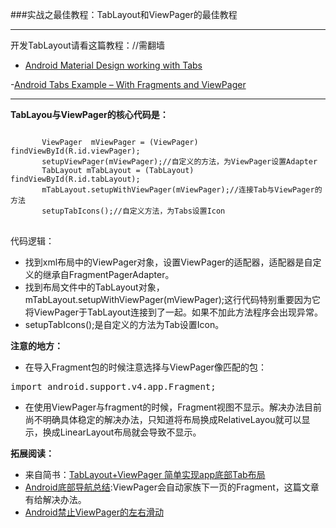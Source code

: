 ###实战之最佳教程：TabLayout和ViewPager的最佳教程

---

开发TabLayout请看这篇教程：//需翻墙

-  [Android Material Design working with Tabs](http://www.androidhive.info/2015/09/android-material-design-working-with-tabs/)

-[Android Tabs Example – With Fragments and ViewPager](http://www.truiton.com/2015/06/android-tabs-example-fragments-viewpager/)

---

**TabLayou与ViewPager的核心代码是：**
<pre>
<code>
       ViewPager  mViewPager = (ViewPager) findViewById(R.id.viewPager);
       setupViewPager(mViewPager);//自定义的方法，为ViewPager设置Adapter
       TabLayout mTabLayout = (TabLayout) findViewById(R.id.tabLayout);
       mTabLayout.setupWithViewPager(mViewPager);//连接Tab与ViewPager的方法
       setupTabIcons();//自定义方法，为Tabs设置Icon
</code>
</pre>
代码逻辑：

 -  找到xml布局中的ViewPager对象，设置ViewPager的适配器，适配器是自定义的继承自FragmentPagerAdapter。
 -  找到布局文件中的TabLayout对象，mTabLayout.setupWithViewPager(mViewPager);这行代码特别重要因为它将ViewPager于TabLayout连接到了一起。如果不加此方法程序会出现异常。
 -  setupTabIcons();是自定义的方法为Tab设置Icon。

**注意的地方：**

-  在导入Fragment包的时候注意选择与ViewPager像匹配的包：
<pre>
import android.support.v4.app.Fragment;
</pre>
- 在使用ViewPager与fragment的时候，Fragment视图不显示。解决办法目前尚不明确具体稳定的解决办法，只知道将布局换成RelativeLayou就可以显示，换成LinearLayout布局就会导致不显示。 

**拓展阅读：**

-  来自简书：[TabLayout+ViewPager 简单实现app底部Tab布局](http://www.jianshu.com/p/adf7a994613a)
-  [Android底部导航总结](http://www.androidchina.net/1263.html):ViewPager会自动家族下一页的Fragment，这篇文章有给解决办法。
-  [Android禁止ViewPager的左右滑动](http://blog.csdn.net/allen315410/article/details/40744287)